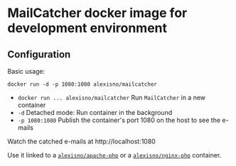 MailCatcher docker image for development environment
====================================================

## Configuration

Basic usage:
```
docker run -d -p 1080:1080 alexisno/mailcatcher
```
* `docker run ... alexisno/mailcatcher` Run `MailCatcher` in a new container
* `-d` Detached mode: Run container in the background
* `-p 1080:1080` Publish the container's port 1080 on the host to see the e-mails

Watch the catched e-mails at http://localhost:1080

Use it linked to a [`alexisno/apache-php`](https://github.com/AlexisNo/dev-dockerfiles/tree/master/ubuntu-base/children/apache-php) or a [`alexisno/nginx-php`](https://github.com/AlexisNo/dev-dockerfiles/tree/master/ubuntu-base/children/nginx/children/nginx-php) container.
